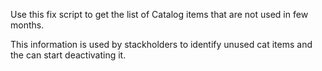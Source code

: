 Use this fix script to get the list of Catalog items that are not used in few months. 

This information is used by stackholders to identify unused cat items and the can start deactivating it.
